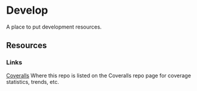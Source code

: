 # Develop

A place to put development resources.

## Resources

### Links

[Coveralls](https://coveralls.io)
Where this repo is listed on the Coveralls repo page for coverage statistics, trends, etc.


